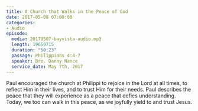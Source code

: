 ```yaml
---
title: A Church that Walks in the Peace of God
date: 2017-05-08 07:00:00
categories:
- Audio
episode:
  media: 20170507-bayvista-audio.mp3
  length: 19659715
  duration: "58:23"
  passage: Philippians 4:4-7
  speaker: Bro. Danny Nance
  service_date: May 7th, 2017
---
```

Paul encouraged the church at Philippi to rejoice in the Lord at all times, to reflect Him in their lives, and to trust Him for their needs. Paul describes the peace that they will experience as a peace that defies understanding. Today, we too can walk in this peace, as we joyfully yield to and trust Jesus.